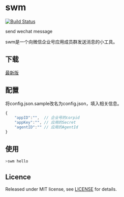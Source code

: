# swm

[![Build Status](https://www.travis-ci.org/zs5460/swm.svg?branch=master)](https://www.travis-ci.org/zs5460/swm)

send wechat message

swm是一个向微信企业号应用成员群发送消息的小工具。

## 下载

[最新版](https://github.com/zs5460/swm/releases/latest)


## 配置

将config.json.sample改名为config.json，填入相关信息。

```javascript
{
    "appID":"",  // 企业号的corpid
    "appKey":"", // 应用的Secret
    "agentID":"" // 应用的AgentId
}
```

## 使用

```bash
>swm hello
```

## Licence

Released under MIT license, see [LICENSE](LICENSE) for details.
